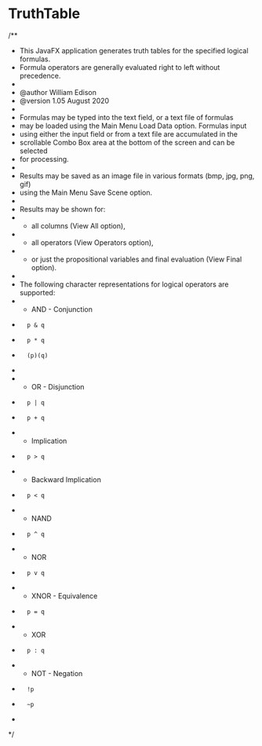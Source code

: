 # TruthTable
/**
* This JavaFX application generates truth tables for the specified logical formulas.
* Formula operators are generally evaluated right to left without precedence.
*
* @author William Edison
* @version 1.05 August 2020
*
* Formulas may be typed into the text field, or a text file of formulas
* may be loaded using the Main Menu Load Data option. Formulas input
* using either the input field or from a text file are accumulated in the
* scrollable Combo Box area at the bottom of the screen and can be selected
* for processing.
*
* Results may be saved as an image file in various formats (bmp, jpg, png, gif)
* using the Main Menu Save Scene option.
*
* Results may be shown for:
* 	- all columns (View All option),
* 	- all operators (View Operators option),
* 	- or just the propositional variables and final evaluation (View Final option).
*
* The following character representations for logical operators are supported:
* 	- AND - Conjunction
*		p & q
*		p * q
*		(p)(q)
*
*	- OR - Disjunction
*		p | q
*		p + q
*	- Implication
*		p > q
*	- Backward Implication
*		p < q
*	- NAND
*		p ^ q
*	- NOR
*		p v q
*	- XNOR - Equivalence
*		p = q
*	- XOR
*		p : q
*	- NOT - Negation
*		!p
*		~p
*
*/
